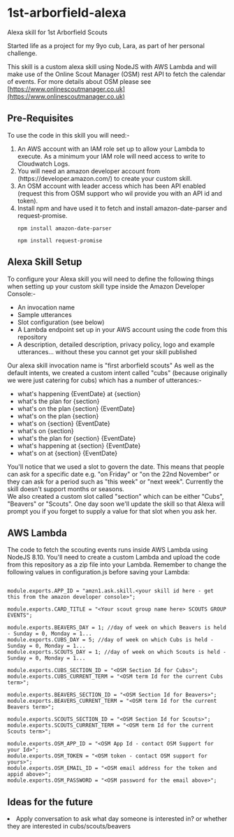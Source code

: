 # 1st-arborfield-alexa
Alexa skill for 1st Arborfield Scouts

Started life as a project for my 9yo cub, Lara, as part of her personal challenge.

This skill is a custom alexa skill using NodeJS with AWS Lambda and will make use of the Online Scout Manager (OSM) rest API to fetch the calendar of events.  For more details about OSM please see [https://www.onlinescoutmanager.co.uk](https://www.onlinescoutmanager.co.uk)

<h2>Pre-Requisites</h2>
To use the code in this skill you will need:-

<ol><li>An AWS account with an IAM role set up to allow your Lambda to execute. As a minimum your IAM role will need access to write to Cloudwatch Logs.</li>
  <li>You will need an amazon developer account from (https://developer.amazon.com/) to create your custom skill.</li>
  <li>An OSM account with leader access which has been API enabled (request this from OSM support who wil provide you with an API id and token).</li>
<li>Install npm and have used it to fetch and install amazon-date-parser and request-promise.

<pre><code>npm install amazon-date-parser</code></pre>
<pre><code>npm install request-promise</code></pre
</li></ol>

<h2>Alexa Skill Setup</h2>
To configure your Alexa skill you will need to define the following things when setting up your custom skill type inside the Amazon Developer Console:-
<ul>
<li>An invocation name</l>
<li>Sample utterances</li>
<li>Slot configuration (see below)</li>
<li>A Lambda endpoint set up in your AWS account using the code from this repository</li>
<li>A description, detailed description, privacy policy, logo and example utterances... without these you cannot get your skill published</li>
</ul>

Our alexa skill invocation name is "first arborfield scouts"
As well as the default intents, we created a custom intent called "cubs" (because originally we were just catering for cubs) which has a number of utterances:-
<ul>
  <li>what's happening {EventDate} at {section}</li>
  <li>what's the plan for {section}</li>
  <li>what's on the plan {section} {EventDate}</li>
  <li>what's on the plan {section}</li>
  <li>what's on {section} {EventDate}</li>
  <li>what's on {section}</li>
  <li>what's the plan for {section} {EventDate}</li>
  <li>what's happening at {section} {EventDate}</li>
  <li>what's on at {section} {EventDate}</li></ul>
    
You'll notice that we used a slot to govern the date. This means that people can ask for a specific date e.g. "on Friday" or "on the 22nd November" or they can ask for a period such as "this week" or "next week".  Currently the skill doesn't support months or seasons.</br>
  
We also created a custom slot called "section" which can be either "Cubs", "Beavers" or "Scouts".  One day soon we'll update the skill so that Alexa will prompt you if you forget to supply a value for that slot when you ask her.

<h2>AWS Lambda</h2>
The code to fetch the scouting events runs inside AWS Lambda using NodeJS 8.10.  You'll need to create a custom Lambda and upload the code from this repository as a zip file into your Lambda.

Remember to change the following values in configuration.js before saving your Lambda:
<pre><code>
module.exports.APP_ID = "amzn1.ask.skill.&lt;your skill id here - get this from the amazon developer console&gt;";

module.exports.CARD_TITLE = "&lt;Your scout group name here&gt; SCOUTS GROUP EVENTS";

module.exports.BEAVERS_DAY = 1; //day of week on which Beavers is held - Sunday = 0, Monday = 1...
module.exports.CUBS_DAY = 5; //day of week on which Cubs is held - Sunday = 0, Monday = 1...
module.exports.SCOUTS_DAY = 1; //day of week on which Scouts is held - Sunday = 0, Monday = 1...

module.exports.CUBS_SECTION_ID = "&lt;OSM Section Id for Cubs&gt;";
module.exports.CUBS_CURRENT_TERM = "&lt;OSM term Id for the current Cubs term&gt;";

module.exports.BEAVERS_SECTION_ID = "&lt;OSM Section Id for Beavers&gt;";
module.exports.BEAVERS_CURRENT_TERM = "&lt;OSM term Id for the current Beavers term&gt;";

module.exports.SCOUTS_SECTION_ID = "&lt;OSM Section Id for Scouts&gt;";
module.exports.SCOUTS_CURRENT_TERM = "&lt;OSM term Id for the current Scouts term&gt;";

module.exports.OSM_APP_ID = "&lt;OSM App Id - contact OSM Support for your Id&gt;";
module.exports.OSM_TOKEN = "&lt;OSM token - contact OSM support for yours&gt;";
module.exports.OSM_EMAIL_ID = "&lt;OSM email address for the token and appid above&gt;";
module.exports.OSM_PASSWORD = "&lt;OSM password for the email above&gt;";
</code></pre>
  
  
  <h2>Ideas for the future</h2>
  <li>Apply conversation to ask what day someone is interested in? or whether they are interested in cubs/scouts/beavers</li>
  </ul>
  
